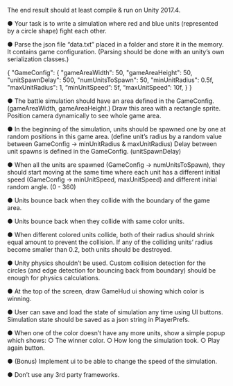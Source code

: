 The end result should at least compile & run on Unity 2017.4.

● Your task is to write a simulation where red and blue units (represented by a circle
shape) fight each other.

● Parse the json file “data.txt” placed in a folder and store it in the memory. It contains
game configuration. (Parsing should be done with an unity’s own serialization classes.)


  {
    "GameConfig":
    {
      "gameAreaWidth": 50,
      "gameAreaHeight": 50,
      "unitSpawnDelay": 500,
      "numUnitsToSpawn": 50,
      "minUnitRadius": 0.5f,
      "maxUnitRadius": 1,
      “minUnitSpeed”: 5f,
      “maxUnitSpeed”: 10f,
    }
  }
  
● The battle simulation should have an area defined in the GameConfig. (gameAreaWidth,
gameAreaHeight.) Draw this area with a rectangle sprite. Position camera dynamically to
see whole game area.

● In the beginning of the simulation, units should be spawned one by one at random
positions in this game area. (define unit’s radius by a random value between
GameConfig -> minUnitRadius & maxUnitRadius) Delay between unit spawns is defined
in the GameConfig. (unitSpawnDelay)

● When all the units are spawned (GameConfig -> numUnitsToSpawn), they should start
moving at the same time where each unit has a different initial speed (GameConfig ->
minUnitSpeed, maxUnitSpeed) and different initial random angle. (0 - 360)

● Units bounce back when they collide with the boundary of the game area.

● Units bounce back when they collide with same color units.

● When different colored units collide, both of their radius should shrink equal amount to
prevent the collision. If any of the colliding units’ radius become smaller than 0.2, both
units should be destroyed.

● Unity physics shouldn’t be used. Custom collision detection for the circles (and edge
detection for bouncing back from boundary) should be enough for physics calculations.

● At the top of the screen, draw GameHud ui showing which color is winning.

● User can save and load the state of simulation any time using UI buttons. Simulation
state should be saved as a json string in PlayerPrefs.

● When one of the color doesn’t have any more units, show a simple popup which shows:
  ○ The winner color.
  ○ How long the simulation took.
  ○ Play again button.
  
● (Bonus) Implement ui to be able to change the speed of the simulation.

● Don’t use any 3rd party frameworks.
